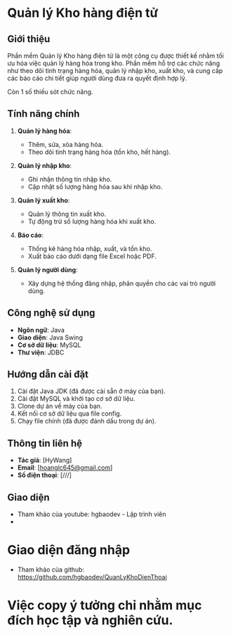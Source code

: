 # Quản lý Kho hàng điện tử

## Giới thiệu

Phần mềm Quản lý Kho hàng điện tử là một công cụ được thiết kế nhằm tối ưu hóa việc quản lý hàng hóa trong kho. 
Phần mềm hỗ trợ các chức năng như theo dõi tình trạng hàng hóa, quản lý nhập kho, xuất kho, và cung cấp các báo
cáo chi tiết giúp người dùng đưa ra quyết định hợp lý.

Còn 1 số thiếu sót chức năng.

## Tính năng chính

1. **Quản lý hàng hóa**:
   - Thêm, sửa, xóa hàng hóa.
   - Theo dõi tình trạng hàng hóa (tồn kho, hết hàng).

2. **Quản lý nhập kho**:
   - Ghi nhận thông tin nhập kho.
   - Cập nhật số lượng hàng hóa sau khi nhập kho.

3. **Quản lý xuất kho**:
   - Quản lý thông tin xuất kho.
   - Tự động trừ số lượng hàng hóa khi xuất kho.

4. **Báo cáo**:
   - Thống kê hàng hóa nhập, xuất, và tồn kho.
   - Xuất báo cáo dưới dạng file Excel hoặc PDF.

5. **Quản lý người dùng**:
   - Xây dựng hệ thống đăng nhập, phân quyền cho các vai trò người dùng.

## Công nghệ sử dụng

- **Ngôn ngữ**: Java
- **Giao diện**: Java Swing
- **Cơ sở dữ liệu**: MySQL
- **Thư viện**: JDBC

## Hướng dẫn cài đặt

1. Cài đặt Java JDK (đã được cài sẵn ở máy của bạn).
2. Cài đặt MySQL và khởi tạo cơ sở dữ liệu.
3. Clone dự án về máy của bạn.
4. Kết nối cơ sở dữ liệu qua file config.
5. Chạy file chính (đã được đánh dấu trong dự án).

## Thông tin liên hệ

- **Tác giả**: [HyWang]
- **Email**: [hoanglc645@gmail.com]
- **Số điện thoại**: [///]

## Giao diện
- Tham khảo của youtube: hgbaodev - Lập trình viên
- 
# Giao diện đăng nhập 
- Tham khảo của github: https://github.com/hgbaodev/QuanLyKhoDienThoai

# Việc copy ý tưởng chỉ nhằm mục đích học tập và nghiên cứu.

